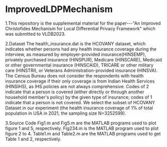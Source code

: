 # ImprovedLDPMechanism
1.This repository is the supplemental material for the paper---"An Improved Christofides Mechanism for Local Differential Privacy Framework" which was submitted to VLDB2023.

2.Dataset
The health_insurance.dat is the HCOVANY dataset, which indicates whether persons had any health insurance coverage during the interview, as measured by employer-provided insurance(HINSEMP), privately purchased insurance (HINSPUR), Medicare (HINSCARE), Medicaid or other governmental insurance (HINSCAID), TRICARE or other military care (HINSTRI), or Veterans Administration-provided insurance (HINSVA). The Census Bureau does not consider the respondents with health insurance coverage if their only coverage is from Indian Health Services (HINSIHS), as IHS policies are not always comprehensive. Codes of 2 indicate that a person is covered (either directly or through another household member's policy) by the given type of insurance; codes of 1 indicate that a person is not covered. We select the subset of HCOVANY Dataset in our experiment (the health insurance coverage of 1% of total population in USA in 2021, the sampling size N=3252599).

3.Source Code
Fig1.m and Fig5.m are the MATLAB programs used to plot figure 1 and 5, respectively. Fig234.m is the MATLAB program used to plot figure 2 to 4. Table1.m and Table2.m are the MATLAB programs used to get Table 1 and 2, respectively.

